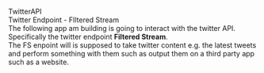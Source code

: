 TwitterAPI
\
Twitter Endpoint - FIltered Stream
\
The following app am building is going to interact with the twitter API.
\
Specifically the twitter endpoint **Filtered Stream**.
\
The FS enpoint will is supposed to take twitter content e.g. the latest tweets and perform something with them such as output them on a third party app such as a website.
